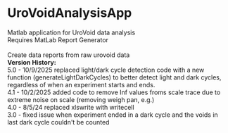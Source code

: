 # UroVoidAnalysisApp
Matlab application for UroVoid data analysis<br>
Requires MatLab Report Generator<br>
<br>
Create data reports from raw urovoid data<br>
**Version History:**<br>
5.0 - 10/9/2025 replaced light/dark cycle detection code with a new function (generateLightDarkCycles) to better detect light and dark cycles, regardless of when an experiment starts and ends.<br>
4.1 - 10/2/2025 added code to remove Inf values froms scale trace due to extreme noise on scale (removing weigh pan, e.g.)<br>
4.0 - 8/5/24 replaced xlswrite with writecell<br>
3.0 - fixed issue when experiment ended in a dark cycle and the voids in last dark cycle couldn't be counted<br>

